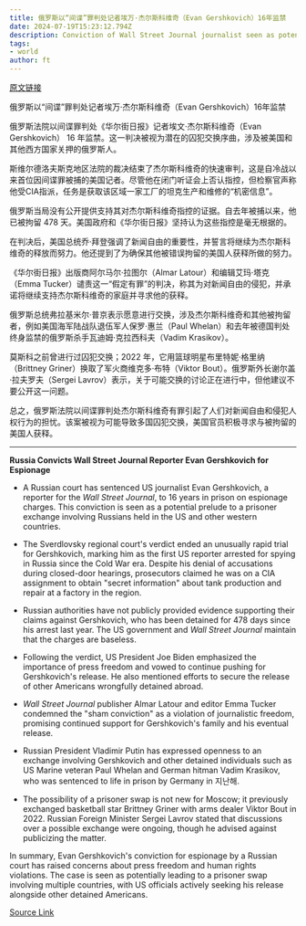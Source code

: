 ```yaml
---
title: 俄罗斯以“间谍”罪判处记者埃万·杰尔斯科维奇（Evan Gershkovich）16年监禁
date: 2024-07-19T15:23:12.794Z
description: Conviction of Wall Street Journal journalist seen as potential prelude to prisoner swap
tags: 
- world
author: ft
---
```


[原文链接](https://ft.com/content/56fa9a46-5541-4dd6-aed6-2602386613f4)

俄罗斯以“间谍”罪判处记者埃万·杰尔斯科维奇（Evan Gershkovich）16年监禁

俄罗斯法院以间谍罪判处《华尔街日报》记者埃文·杰尔斯科维奇（Evan Gershkovich） 16 年监禁。这一判决被视为潜在的囚犯交换序曲，涉及被美国和其他西方国家关押的俄罗斯人。

斯维尔德洛夫斯克地区法院的裁决结束了杰尔斯科维奇的快速审判，这是自冷战以来首位因间谍罪被捕的美国记者。尽管他在闭门听证会上否认指控，但检察官声称他受CIA指派，任务是获取该区域一家工厂的坦克生产和维修的“机密信息”。

俄罗斯当局没有公开提供支持其对杰尔斯科维奇指控的证据。自去年被捕以来，他已被拘留 478 天。美国政府和《华尔街日报》坚持认为这些指控是毫无根据的。

在判决后，美国总统乔·拜登强调了新闻自由的重要性，并誓言将继续为杰尔斯科维奇的释放而努力。他还提到了为确保其他被错误拘留的美国人获释所做的努力。

《华尔街日报》出版商阿尔马尔·拉图尔（Almar Latour）和编辑艾玛·塔克（Emma Tucker）谴责这一“假定有罪”的判决，称其为对新闻自由的侵犯，并承诺将继续支持杰尔斯科维奇的家庭并寻求他的获释。

俄罗斯总统弗拉基米尔·普京表示愿意进行交换，涉及杰尔斯科维奇和其他被拘留者，例如美国海军陆战队退伍军人保罗·惠兰（Paul Whelan）和去年被德国判处终身监禁的俄罗斯杀手瓦迪姆·克拉西科夫（Vadim Krasikov）。

莫斯科之前曾进行过囚犯交换；2022 年，它用篮球明星布里特妮·格里纳（Brittney Griner）换取了军火商维克多·布特（Viktor Bout）。俄罗斯外长谢尔盖·拉夫罗夫（Sergei Lavrov）表示，关于可能交换的讨论正在进行中，但他建议不要公开这一问题。

总之，俄罗斯法院以间谍罪判处杰尔斯科维奇有罪引起了人们对新闻自由和侵犯人权行为的担忧。该案被视为可能导致多国囚犯交换，美国官员积极寻求与被拘留的美国人获释。

---

 **Russia Convicts Wall Street Journal Reporter Evan Gershkovich for Espionage**

- A Russian court has sentenced US journalist Evan Gershkovich, a reporter for the *Wall Street Journal*, to 16 years in prison on espionage charges. This conviction is seen as a potential prelude to a prisoner exchange involving Russians held in the US and other western countries.

- The Sverdlovsky regional court's verdict ended an unusually rapid trial for Gershkovich, marking him as the first US reporter arrested for spying in Russia since the Cold War era. Despite his denial of accusations during closed-door hearings, prosecutors claimed he was on a CIA assignment to obtain "secret information" about tank production and repair at a factory in the region.

- Russian authorities have not publicly provided evidence supporting their claims against Gershkovich, who has been detained for 478 days since his arrest last year. The US government and *Wall Street Journal* maintain that the charges are baseless.

- Following the verdict, US President Joe Biden emphasized the importance of press freedom and vowed to continue pushing for Gershkovich's release. He also mentioned efforts to secure the release of other Americans wrongfully detained abroad.

- *Wall Street Journal* publisher Almar Latour and editor Emma Tucker condemned the "sham conviction" as a violation of journalistic freedom, promising continued support for Gershkovich's family and his eventual release.

- Russian President Vladimir Putin has expressed openness to an exchange involving Gershkovich and other detained individuals such as US Marine veteran Paul Whelan and German hitman Vadim Krasikov, who was sentenced to life in prison by Germany in 지난해.

- The possibility of a prisoner swap is not new for Moscow; it previously exchanged basketball star Brittney Griner with arms dealer Viktor Bout in 2022. Russian Foreign Minister Sergei Lavrov stated that discussions over a possible exchange were ongoing, though he advised against publicizing the matter.

In summary, Evan Gershkovich's conviction for espionage by a Russian court has raised concerns about press freedom and human rights violations. The case is seen as potentially leading to a prisoner swap involving multiple countries, with US officials actively seeking his release alongside other detained Americans.

[Source Link](https://ft.com/content/56fa9a46-5541-4dd6-aed6-2602386613f4)

